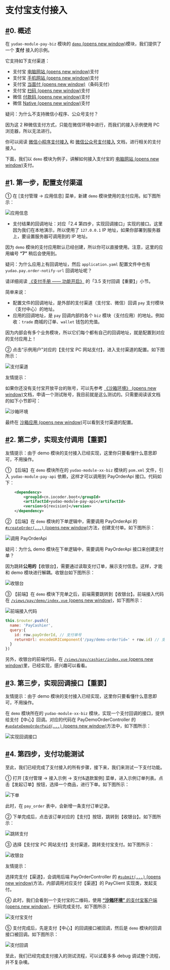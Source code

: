 # 支付宝支付接入

## [#](https://doc.iocoder.cn/pay/alipay-pay-demo/#_0-概述)0. 概述

在 `yudao-module-pay-biz` 模块的 [`demo` (opens new window)](https://github.com/YunaiV/ruoyi-vue-pro/tree/master/yudao-module-pay/yudao-module-pay-biz/src/main/java/cn/iocoder/yudao/module/pay/controller/admin/demo)模块，我们提供了一个 **支付** 接入的示例。

它支持如下支付渠道：

- 支付宝 [电脑网站 (opens new window)](https://opendocs.alipay.com/open/270/105898)支付
- 支付宝 [手机网站 (opens new window)](https://opendocs.alipay.com/open/203/105288)支付
- 支付宝 [当面付 (opens new window)](https://opendocs.alipay.com/open/194/105072)（条码支付）
- 支付宝 [扫码 (opens new window)](https://opendocs.alipay.com/apis/02890k)支付
- 微信 [付款码 (opens new window)](https://pay.weixin.qq.com/static/product/product_intro.shtml?name=qrcode)支付
- 微信 [Native (opens new window)](https://pay.weixin.qq.com/static/product/product_intro.shtml?name=qrcode)支付

疑问：为什么不支持微信小程序、公众号支付？

因为这 2 种微信支付方式，只能在微信环境中进行，而我们的接入示例使用 PC 浏览器，所以无法进行。

你可以阅读 [微信小程序支付接入](https://doc.iocoder.cn/pay/wx-lite-pay-demo/) 和 [微信公众号支付接入](https://doc.iocoder.cn/pay/wx-pub-pay-demo/) 文档，进行相关的支付接入。

下面，我们以 `demo` 模块为例子，讲解如何接入支付宝的 [电脑网站 (opens new window)](https://opendocs.alipay.com/open/270/105898)支付。

## [#](https://doc.iocoder.cn/pay/alipay-pay-demo/#_1-第一步-配置支付渠道)1. 第一步，配置支付渠道

① 在 [支付管理 -> 应用信息] 菜单，新建 `demo` 模块使用的支付应用。如下图所示：

![应用信息](https://doc.iocoder.cn/img/%E6%94%AF%E4%BB%98%E6%89%8B%E5%86%8C/%E6%94%AF%E4%BB%98%E5%AE%9D%E6%94%AF%E4%BB%98%E6%8E%A5%E5%85%A5/%E5%BA%94%E7%94%A8%E4%BF%A1%E6%81%AF.png)

- 支付结果的回调地址：对应「2.4 第四步，实现回调接口」实现的接口。这里因为我们在本地演示，所以使用了 `127.0.0.1` IP 地址，如果你部署到服务器上，要设置服务器可调用到的 IP 地址。

因为 `demo` 模块的支付应用默认已经创建，所以你可以直接使用。注意，这里的应用编号 **“7”** 稍后会使用到。

疑问：为什么应用上有回调地址，然后 `application.yaml` 配置文件中也有 `yudao.pay.order-notify-url` 回调地址呢？

请详细阅读 [《支付手册 —— 功能开启》](https://doc.iocoder.cn/pay/build) 的「3.5 支付回调【重要】」小节。

简单来说：

- 配置文件的回调地址，是外部的支付渠道（支付宝、微信）回调 `pay` 支付模块（支付中心）的地址。
- 应用的回调地址，是 `pay` 回调内部的各个 `biz` 模块（支付应用）的地址。例如收：`trade` 商城的订单、`wallet` 钱包的充值。

因为内部会有多个业务模块，所以它们每个都有自己的回调地址，就是配置到对应的支付应用上！

② 点击“示例用户”对应的【支付宝 PC 网站支付】，进入支付渠道的配置。如下图所示：

![支付渠道](https://doc.iocoder.cn/img/%E6%94%AF%E4%BB%98%E6%89%8B%E5%86%8C/%E6%94%AF%E4%BB%98%E5%AE%9D%E6%94%AF%E4%BB%98%E6%8E%A5%E5%85%A5/%E6%94%AF%E4%BB%98%E6%B8%A0%E9%81%93.png)

友情提示：

如果你还没有支付宝开放平台的账号，可以先参考 [《沙箱环境》 (opens new window)](https://opendocs.alipay.com/common/02kkv7)文档，申请一个测试账号，我目前就是这么测试的。只需要阅读该文档的如下小节即可：

![沙箱环境](https://doc.iocoder.cn/img/%E6%94%AF%E4%BB%98%E6%89%8B%E5%86%8C/%E6%94%AF%E4%BB%98%E5%AE%9D%E6%94%AF%E4%BB%98%E6%8E%A5%E5%85%A5/%E6%B2%99%E7%AE%B1%E7%8E%AF%E5%A2%83.png)

最终在 [沙箱应用 (opens new window)](https://open.alipay.com/develop/sandbox/app)可以看到支付渠道的配置。

## [#](https://doc.iocoder.cn/pay/alipay-pay-demo/#_2-第二步-实现支付调用【重要】)2. 第二步，实现支付调用【重要】

友情提示：由于 demo 模块的支付接入已经实现，这里你只要看懂什么意思即可，不用操作。

① 【后端】在 `demo` 模块所在的 `yudao-module-xx-biz` 模块的 `pom.xml` 文件，引入 `yudao-module-pay-api` 依赖，这样才可以调用到 PayOrderApi 接口。代码如下：

```xml
    <dependency>
        <groupId>cn.iocoder.boot</groupId>
        <artifactId>yudao-module-pay-api</artifactId>
        <version>${revision}</version>
    </dependency>
```

② 【后端】在 `demo` 模块的下单逻辑中，需要调用 PayOrderApi 的 [`#createOrder(...)` (opens new window)](https://github.com/YunaiV/ruoyi-vue-pro/blob/master/yudao-module-pay/yudao-module-pay-biz/src/main/java/cn/iocoder/yudao/module/pay/service/demo/PayDemoOrderServiceImpl.java#L91-L96)方法，创建支付单。如下图所示：

![调用 PayOrderApi](https://doc.iocoder.cn/img/%E6%94%AF%E4%BB%98%E6%89%8B%E5%86%8C/%E6%94%AF%E4%BB%98%E5%AE%9D%E6%94%AF%E4%BB%98%E6%8E%A5%E5%85%A5/%E8%B0%83%E7%94%A8PayOrderApi.png)

疑问：为什么 demo 模块在下单逻辑中，需要调用 PayOrderApi 接口来创建支付单？

因为跳转**公用的**【收银台】，需要通过读取支付订单，展示支付信息。这样，才能和 demo 模块进行解耦。收银台如下图所示：

![收银台](https://doc.iocoder.cn/img/%E6%94%AF%E4%BB%98%E6%89%8B%E5%86%8C/%E6%94%AF%E4%BB%98%E5%AE%9D%E6%94%AF%E4%BB%98%E6%8E%A5%E5%85%A5/%E6%94%B6%E9%93%B6%E5%8F%B0-1.png)

③ 【前端】在 `demo` 模块下完单之后，前端需要跳转到【收银台】。前端接入代码在 [`/views/pay/demo/index.vue` (opens new window)](https://github.com/yudaocode/yudao-ui-admin-vue2/blob/master/src/views/pay/demo/index.vue#L193-L201)，如下图所示：

![前端接入代码](https://doc.iocoder.cn/img/%E6%94%AF%E4%BB%98%E6%89%8B%E5%86%8C/%E6%94%AF%E4%BB%98%E5%AE%9D%E6%94%AF%E4%BB%98%E6%8E%A5%E5%85%A5/%E5%89%8D%E7%AB%AF%E6%8E%A5%E5%85%A5%E4%BB%A3%E7%A0%81.png)

```js
this.$router.push({
  name: 'PayCashier',
  query:{
    id: row.payOrderId, // 支付单号
    returnUrl: encodeURIComponent('/pay/demo-order?id=' + row.id) // 支付成功后，跳转的 URL
  }
})
```

另外，收银台的前端代码，在 [`/views/pay/cashier/index.vue` (opens new window)](https://github.com/yudaocode/yudao-ui-admin-vue2/blob/master/src/views/pay/cashier/index.vue)里，已经实现，感兴趣可以看看。

## [#](https://doc.iocoder.cn/pay/alipay-pay-demo/#_3-第三步-实现回调接口【重要】)3. 第三步，实现回调接口【重要】

友情提示：由于 demo 模块的支付接入已经实现，这里你只要看懂什么意思即可，不用操作。

在 `demo` 模块所在的 `yudao-module-xx-biz` 模块，实现一个支付回调的接口，提供给支付【中心】回调。对应的代码在 PayDemoOrderController 的 [`#updateDemoOrderPaid(...)` (opens new window)](https://github.com/YunaiV/ruoyi-vue-pro/blob/master/yudao-module-pay/yudao-module-pay-biz/src/main/java/cn/iocoder/yudao/module/pay/controller/admin/demo/PayDemoOrderController.java#L50-L58)方法中，如下图所示：

![实现回调接口](https://doc.iocoder.cn/img/%E6%94%AF%E4%BB%98%E6%89%8B%E5%86%8C/%E6%94%AF%E4%BB%98%E5%AE%9D%E6%94%AF%E4%BB%98%E6%8E%A5%E5%85%A5/%E5%AE%9E%E7%8E%B0%E5%9B%9E%E8%B0%83%E6%8E%A5%E5%8F%A3.png)

## [#](https://doc.iocoder.cn/pay/alipay-pay-demo/#_4-第四步-支付功能测试)4. 第四步，支付功能测试

至此，我们已经完成了支付接入的所有步骤，接下来，我们来测试一下支付功能。

① 打开 [支付管理 -> 接入示例 -> 支付&退款案例] 菜单，进入示例订单列表。点击【发起订单】按钮，选择一个商品，进行下单。如下图所示：

![下单](https://doc.iocoder.cn/img/%E6%94%AF%E4%BB%98%E6%89%8B%E5%86%8C/%E6%94%AF%E4%BB%98%E5%AE%9D%E6%94%AF%E4%BB%98%E6%8E%A5%E5%85%A5/%E6%B5%8B%E8%AF%95-%E4%B8%8B%E5%8D%95.png)

此时，在 `pay_order` 表中，会新增一条支付订单记录。

② 下单完成后，点击该订单对应的【支付】按钮，跳转到【收银台】。如下图所示：

![跳转支付](https://doc.iocoder.cn/img/%E6%94%AF%E4%BB%98%E6%89%8B%E5%86%8C/%E6%94%AF%E4%BB%98%E5%AE%9D%E6%94%AF%E4%BB%98%E6%8E%A5%E5%85%A5/%E6%B5%8B%E8%AF%95-%E8%B7%B3%E8%BD%AC%E6%94%AF%E4%BB%98.png)

③ 选择【支付宝 PC 网站支付】支付渠道，跳转支付宝支付。如下图所示：

![收银台](https://doc.iocoder.cn/img/%E6%94%AF%E4%BB%98%E6%89%8B%E5%86%8C/%E6%94%AF%E4%BB%98%E5%AE%9D%E6%94%AF%E4%BB%98%E6%8E%A5%E5%85%A5/%E6%B5%8B%E8%AF%95-%E6%94%B6%E9%93%B6%E5%8F%B0.png)

友情提示：

选择完支付【渠道】，会调用后端 PayOrderController 的 [`#submit(...)` (opens new window)](https://github.com/YunaiV/ruoyi-vue-pro/blob/master/yudao-module-pay/yudao-module-pay-biz/src/main/java/cn/iocoder/yudao/module/pay/controller/admin/order/PayOrderController.java#L92-L97)方法，内部调用对应支付【渠道】的 PayClient 实现类，发起支付。

④ 此时，我们会看到一个支付宝的二维码，使用 [**“沙箱环境”** 的支付宝客户端 (opens new window)](https://opendocs.alipay.com/common/02kkv7#第二步：下载支付宝客户端)，扫码完成支付。如下图所示：

![支付宝支付](https://doc.iocoder.cn/img/%E6%94%AF%E4%BB%98%E6%89%8B%E5%86%8C/%E6%94%AF%E4%BB%98%E5%AE%9D%E6%94%AF%E4%BB%98%E6%8E%A5%E5%85%A5/%E6%B5%8B%E8%AF%95-%E6%94%AF%E4%BB%98%E5%AE%9D%E6%94%AF%E4%BB%98.png)

⑤ 支付完成后，先是支付【中心】的回调接口被回调，然后是 `demo` 模块的回调接口被回调。如下图所示：

![支付回调](https://doc.iocoder.cn/img/%E6%94%AF%E4%BB%98%E6%89%8B%E5%86%8C/%E6%94%AF%E4%BB%98%E5%AE%9D%E6%94%AF%E4%BB%98%E6%8E%A5%E5%85%A5/%E6%B5%8B%E8%AF%95-%E6%94%AF%E4%BB%98%E5%9B%9E%E8%B0%83.png)

至此，我们已经完成支付接入的测试流程，可以试着多多 debug 调试整个流程，并不复杂噢。